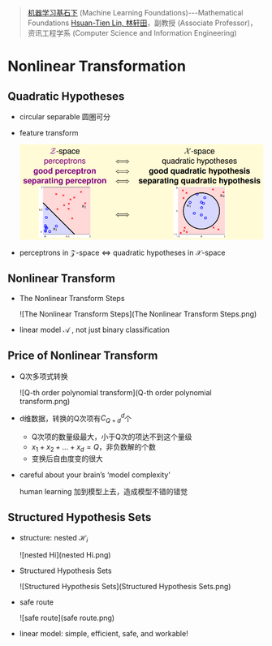 > [机器学习基石下](https://www.coursera.org/learn/ntumlone-algorithmicfoundations) (Machine Learning Foundations)---Mathematical Foundations
> [Hsuan-Tien Lin, 林轩田](https://www.coursera.org/instructor/htlin)，副教授 (Associate Professor)，资讯工程学系 (Computer Science and Information Engineering)

# Nonlinear Transformation

## Quadratic Hypotheses

- circular separable 圆圈可分

- feature transform

  ![feature](feature.png)

- perceptrons  in $\mathcal Z$-space $\Longleftrightarrow$ quadratic hypotheses in $\mathcal X$-space

## Nonlinear Transform

- The Nonlinear Transform Steps

  ![The Nonlinear Transform Steps](The Nonlinear Transform Steps.png)

- linear model $\mathcal A$ , not just binary classification

## Price of Nonlinear Transform

- Q次多项式转换

  ![Q-th order polynomial transform](Q-th order polynomial transform.png)

- d维数据，转换的Q次项有$C_{Q+d}^d$个

  - Q次项的数量级最大，小于Q次的项达不到这个量级
  - $x_1+x_2+...+x_d=Q$，非负数解的个数
  - 变换后自由度变的很大

- careful about your brain’s ‘model complexity’ 

  human learning 加到模型上去，造成模型不错的错觉

## Structured Hypothesis Sets

- structure: nested $\mathcal H_i$ 

  ![nested Hi](nested Hi.png)

- Structured Hypothesis Sets

  ![Structured Hypothesis Sets](Structured Hypothesis Sets.png)

- safe route

  ![safe route](safe route.png)

- linear model: simple, efficient, safe, and workable!